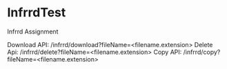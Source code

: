 # InfrrdTest
Infrrd Assignment

Download API: <domain name>/infrrd/download?fileName=<filename.extension>
Delete Api: <domain name>/infrrd/delete?fileName=<filename.extension>
Copy API: <domain name>/infrrd/copy?fileName=<filename.extension>
